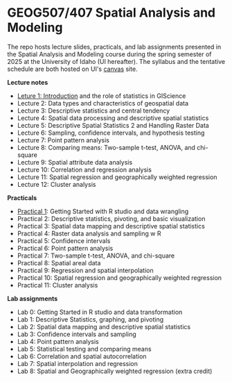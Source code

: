 # GEOG507/407 Spatial Analysis and Modeling

The repo hosts lecture slides, practicals, and lab assignments presented in the Spatial Analysis and Modeling course during the spring semester of 2025 at the University of Idaho (UI hereafter). The syllabus and the tentative schedule are both hosted on UI's [canvas](https://canvas.uidaho.edu/) site.

**Lecture notes**

-   [Leture 1: Introduction](Lectures/Lecture1.html) and the role of statistics in GIScience
-   Lecture 2: Data types and characteristics of geospatial data
-   Lecture 3: Descriptive statistics and central tendency
-   Lecture 4: Spatial data processing and descriptive spatial statistics
-   Lecture 5: Descriptive Spatial Statistics 2 and Handling Raster Data
-   Lecture 6: Sampling, confidence intervals, and hypothesis testing
-   Lecture 7: Point pattern analysis
-   Lecture 8: Comparing means: Two-sample t-test, ANOVA, and chi-square
-   Lecture 9: Spatial attribute data analysis
-   Lecture 10: Correlation and regression analysis
-   Lecture 11: Spatial regression and geographically weighted regression
-   Lecture 12: Cluster analysis

**Practicals**

-   [Practical 1](Practicals/1_Practical.html): Getting Started with R studio and data wrangling
-   Practical 2: Descriptive statistics, pivoting, and basic visualization
-   Practical 3: Spatial data mapping and descriptive spatial statistics
-   Practical 4: Raster data analysis and sampling w R
-   Practical 5: Confidence intervals
-   Practical 6: Point pattern analysis
-   Practical 7: Two-sample t-test, ANOVA, and chi-square
-   Practical 8: Spatial areal data
-   Practical 9: Regression and spatial interpolation
-   Practical 10: Spatial regression and geographically weighted regression
-   Practical 11: Cluster analysis

**Lab assignments**

-   Lab 0: Getting Started in R studio and data transformation
-   Lab 1: Descriptive Statistics, graphing, and pivoting
-   Lab 2: Spatial data mapping and descriptive spatial statistics
-   Lab 3: Confidence intervals and sampling
-   Lab 4: Point pattern analysis
-   Lab 5: Statistical testing and comparing means
-   Lab 6: Correlation and spatial autocorrelation
-   Lab 7: Spatial interpolation and regression
-   Lab 8: Spatial and Geographically weighted regression (extra credit)
